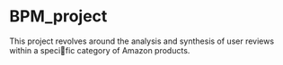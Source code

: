 # BPM_project


This project revolves around the analysis and synthesis of user reviews within a specific category
of Amazon products. 
